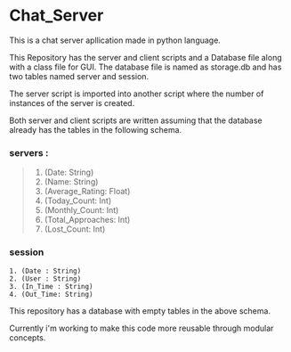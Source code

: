 # Chat_Server
 This is a chat server apllication made in python language.


This Repository has the server and client scripts and a Database file along with a class file for GUI. The database file is named as storage.db and has two tables named server and session.

The server script is imported into another script where the number of instances of the server is created.

Both server and client scripts are written assuming that the database already has the tables in the following schema.

### servers :
>	1. (Date: String)
>	2. (Name: String)
>	3. (Average_Rating: Float)
>	4. (Today_Count: Int)
>	5. (Monthly_Count: Int)
>	6. (Total_Approaches: Int)
>	7. (Lost_Count: Int) 


### session
	1. (Date : String)
	2. (User : String)
	3. (In_Time : String)
	4. (Out_Time: String)


This repository has a database with empty tables in the above schema.

Currently i'm working to make this code more reusable through modular concepts.